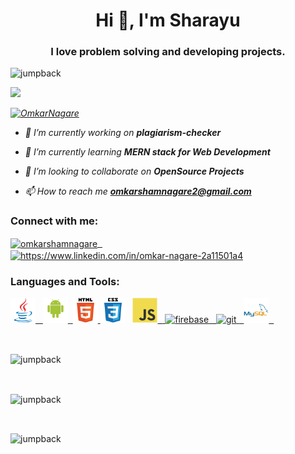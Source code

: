 <h1 align="center">Hi 👋, I'm Sharayu</h1>
<b><h3 align="center">I love problem solving and developing projects.</h3></b>

<p align="left"> <img src="https://komarev.com/ghpvc/?username=jumpback&label=Profile%20views&color=0e75b6&style=flat" alt="jumpback" /> </p>



<img src="https://img.shields.io/twitter/follow/OmkarShamNagare"><i>
 
<p align="left"> <a href="https://www.linkedin.com/in/omkar-nagare-2a11501a4/" target="blank"><img src="https://img.shields.io/badge/LinkedIn-0077B5?style=for-the-badge&logo=linkedin&logoColor=white" alt="OmkarNagare" /></a> </p>

- 🔭 I’m currently working on **plagiarism-checker**

- 🌱 I’m currently learning **MERN stack for Web Development**

- 👯 I’m looking to collaborate on **OpenSource Projects**

- 📫 How to reach me **omkarshamnagare2@gmail.com**
</i>
<h3 align="left">Connect with me:</h3>
<p align="left">
<a href="https://twitter.com/omkarshamnagare" target="blank"><img align="center" src="https://raw.githubusercontent.com/rahuldkjain/github-profile-readme-generator/master/src/images/icons/Social/twitter.svg" alt="omkarshamnagare" height="30" width="40" />&nbsp;&nbsp;</a>
<a href="https://linkedin.com/in/https://www.linkedin.com/in/omkar-nagare-2a11501a4" target="blank"><img align="center" src="https://raw.githubusercontent.com/rahuldkjain/github-profile-readme-generator/master/src/images/icons/Social/linked-in-alt.svg" alt="https://www.linkedin.com/in/omkar-nagare-2a11501a4" height="30" width="40" /></a>
</p>

<h3 align="left">Languages and Tools:</h3>
<p align="left"> <a href="https://www.java.com" target="_blank" rel="noreferrer"> <img src="https://raw.githubusercontent.com/devicons/devicon/master/icons/java/java-original.svg" alt="java" width="40" height="40"/> &nbsp; </a><a href="https://developer.android.com" target="_blank" rel="noreferrer"><img src="https://raw.githubusercontent.com/devicons/devicon/master/icons/android/android-original-wordmark.svg" alt="android" width="40" height="40"/>&nbsp;</a></a><a href="https://www.w3.org/html/" target="_blank" rel="noreferrer"> <img src="https://raw.githubusercontent.com/devicons/devicon/master/icons/html5/html5-original-wordmark.svg" alt="html5" width="40" height="40"/> </a> <a href="https://www.w3schools.com/css/" target="_blank" rel="noreferrer"> </a> <img src="https://raw.githubusercontent.com/devicons/devicon/master/icons/css3/css3-original-wordmark.svg" alt="css3" width="40" height="40"/> &nbsp; </a> <a href="https://developer.mozilla.org/en-US/docs/Web/JavaScript" target="_blank" rel="noreferrer"> <img src="https://raw.githubusercontent.com/devicons/devicon/master/icons/javascript/javascript-original.svg" alt="javascript" width="40" height="40"/> &nbsp;<a href="https://firebase.google.com/" target="_blank" rel="noreferrer"> <img src="https://www.vectorlogo.zone/logos/firebase/firebase-icon.svg" alt="firebase" width="40" height="40"/> &nbsp; </a> <a href="https://git-scm.com/" target="_blank" rel="noreferrer"> <img src="https://www.vectorlogo.zone/logos/git-scm/git-scm-icon.svg" alt="git" width="40" height="40"/> <a href="https://www.mysql.com/" target="_blank" rel="noreferrer">&nbsp; <img src="https://raw.githubusercontent.com/devicons/devicon/master/icons/mysql/mysql-original-wordmark.svg" alt="mysql" width="40" height="40"/>  &nbsp;</a> </p><br>

<p><img align="center" src="https://github-readme-stats.vercel.app/api/top-langs?username=jumpback&show_icons=true&locale=en&layout=compact" alt="jumpback" /></p><br>

<p><img align="center" src="https://github-readme-stats.vercel.app/api?username=jumpback&show_icons=true&locale=en" alt="jumpback" /></p><br>

<p><img align="center" src="https://github-readme-streak-stats.herokuapp.com/?user=jumpback&" alt="jumpback" /></p>
